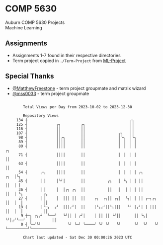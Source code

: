 # COMP 5630
Auburn COMP 5630 Projects  
Machine Learning

## Assignments
- Assignments 1-7 found in their respective directories
- Term project copied in `./Term-Project` from [ML-Project](https://github.com/wumphlett/ML-Project)

## Special Thanks
- [@MatthewFreestone](https://github.com/MatthewFreestone) - term project groupmate and matrix wizard
- [@mss0033](https://github.com/mss0033) - term project groupmate

```

        Total Views per Day from 2023-10-02 to 2023-12-30

        Repository Views
     134 ┼                                              ╭╮
     125 ┤             ╭╮         ╭╮                    ││
     116 ┤             ││         ││                    ││
     107 ┤             ││         ││               ╭╮   ││
      98 ┤             ││╭╮       ││               │╰╮  │╰╮
      89 ┤             ││││       ││               │ │  │ │
      80 ┤             ││││       ││               │ │  │ │              ╭╮
      71 ┤             ││││       ││               │ │  │ │              ││
      63 ┤             ││││       ││               │ │  │ │              ││
      54 ┤      ╭╮     ││││       ││               │ │  │ │ ╭╮       ╭╮  │╰╮
      45 ┤      ││     │╰╯│       ││          ╭╮   │ ╰╮ │ │ ││       ││  │ │
      36 ┤      ││     │  │╭╮ ╭╮  ││          ││   │  │ │ │ ││       ││  │ ╰╮         ╭╮
      27 ┤      ││     │  │││ ││  ││    ╭╮  ╭╮││ ╭╮│  ╰╮│ │ ││ ╭─╮╭╮ ││  │  │         ││
      18 ┤      │╰─╮  ╭╯  │││╭╯│  ││    │╰╮╭╯││╰╮│││   ╰╯ │╭╯│ │ │││ ││  │  │         ││
       9 ┼─╮ ╭╮╭╯  ╰──╯   ╰╯││ │ ╭╯│    │ ││ ││ ╰╯││      ││ ╰╮│ ╰╯│╭╯╰──╯  │         ││
       0 ┤ ╰─╯╰╯            ╰╯ ╰─╯ ╰────╯ ╰╯ ╰╯   ╰╯      ╰╯  ╰╯   ╰╯       ╰─────────╯╰───────────

        Chart last updated - Sat Dec 30 00:00:26 2023 UTC
        
```
